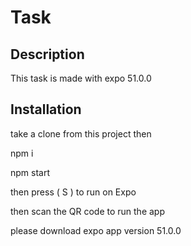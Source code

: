 # Task

## Description
This task is made with expo 51.0.0
## Installation
take a clone from this project then 

npm i 

npm start 

then press ( S ) to run on Expo 

then scan the QR code to run the app 

please download expo app version 51.0.0
